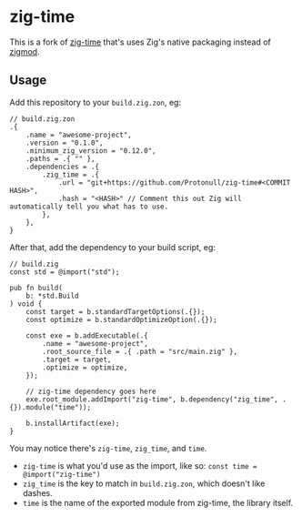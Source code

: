 # zig-time

This is a fork of [zig-time](https://github.com/nektro/zig-time) that's uses Zig's native packaging instead of
[zigmod](https://github.com/nektro/zigmod).

## Usage

Add this repository to your `build.zig.zon`, eg:
```zon
// build.zig.zon
.{
    .name = "awesome-project",
    .version = "0.1.0",
    .minimum_zig_version = "0.12.0",
    .paths = .{ "" },
    .dependencies = .{
        .zig_time = .{
            .url = "git+https://github.com/Protonull/zig-time#<COMMIT HASH>",
            .hash = "<HASH>" // Comment this out Zig will automatically tell you what has to use.
        },
    },
}
```

After that, add the dependency to your build script, eg:

```zig
// build.zig
const std = @import("std");

pub fn build(
    b: *std.Build
) void {
    const target = b.standardTargetOptions(.{});
    const optimize = b.standardOptimizeOption(.{});

    const exe = b.addExecutable(.{
        .name = "awesome-project",
        .root_source_file = .{ .path = "src/main.zig" },
        .target = target,
        .optimize = optimize,
    });

    // zig-time dependency goes here
    exe.root_module.addImport("zig-time", b.dependency("zig_time", .{}).module("time"));
    
    b.installArtifact(exe);
}
```

You may notice there's `zig-time`, `zig_time`, and `time`.

- `zig-time` is what you'd use as the import, like so: `const time = @import("zig-time")`
- `zig_time` is the key to match in `build.zig.zon`, which doesn't like dashes.
- `time` is the name of the exported module from zig-time, the library itself.
